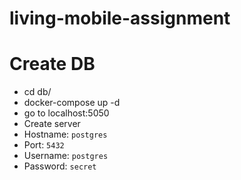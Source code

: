 # living-mobile-assignment

# Create DB
- cd db/
- docker-compose up -d
- go to localhost:5050
- Create server
- Hostname: `postgres`
- Port: `5432`
- Username: `postgres`
- Password: `secret`
